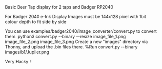 Basic Beer Tap display for 2 taps and Badger RP2040

For Badger 2040 e-Ink Display
Images must be 144x128 pixel with 1bit colour depth to fit side by side

You can use examples/badger2040/image_converter/convert.py to convert them:
   python3 convert.py --binary --resize image_file_1.png image_file_2.png image_file_3.png
Create a new "images" directory via Thonny, and upload the .bin files there.
   %Run convert.py --binary images/b1/Jupiler.png

Very Hacky !

